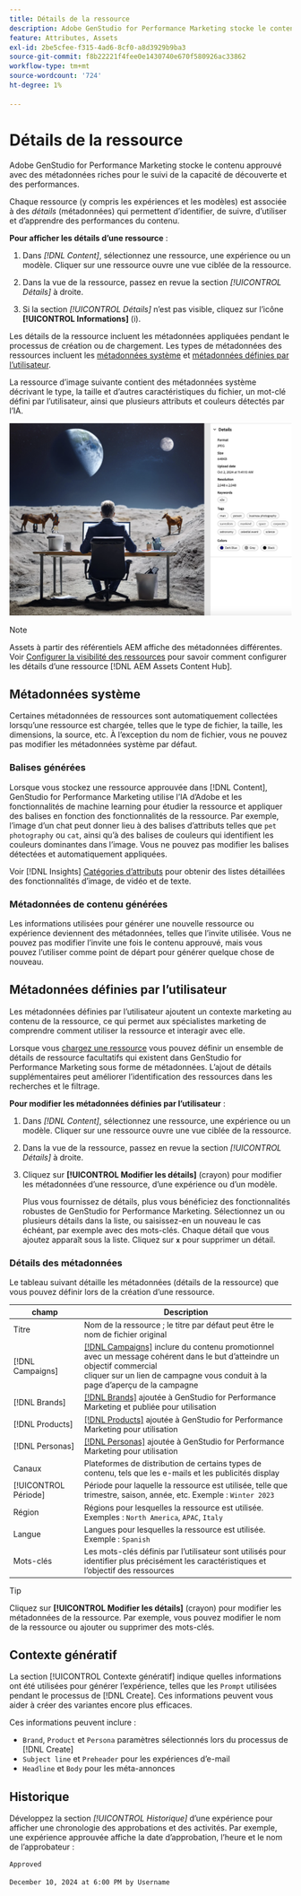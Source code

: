 ```yaml
---
title: Détails de la ressource
description: Adobe GenStudio for Performance Marketing stocke le contenu approuvé avec des métadonnées riches pour le suivi de la capacité de recherche et des performances.
feature: Attributes, Assets
exl-id: 2be5cfee-f315-4ad6-8cf0-a8d3929b9ba3
source-git-commit: f8b22221f4fee0e1430740e670f580926ac33862
workflow-type: tm+mt
source-wordcount: '724'
ht-degree: 1%

---
```


# Détails de la ressource

Adobe GenStudio for Performance Marketing stocke le contenu approuvé avec des métadonnées riches pour le suivi de la capacité de découverte et des performances.

Chaque ressource (y compris les expériences et les modèles) est associée à des _détails_ (métadonnées) qui permettent d’identifier, de suivre, d’utiliser et d’apprendre des performances du contenu.

**Pour afficher les détails d’une ressource** :

1. Dans _[!DNL Content]_, sélectionnez une ressource, une expérience ou un modèle. Cliquer sur une ressource ouvre une vue ciblée de la ressource.

1. Dans la vue de la ressource, passez en revue la section _[!UICONTROL Détails]_ à droite.

1. Si la section _[!UICONTROL Détails]_ n’est pas visible, cliquez sur l’icône **[!UICONTROL Informations]** (i).

Les détails de la ressource incluent les métadonnées appliquées pendant le processus de création ou de chargement. Les types de métadonnées des ressources incluent les [métadonnées système](#system-metadata) et [métadonnées définies par l’utilisateur](#user-defined-metadata).

La ressource d’image suivante contient des métadonnées système décrivant le type, la taille et d’autres caractéristiques du fichier, un mot-clé défini par l’utilisateur, ainsi que plusieurs attributs et couleurs détectés par l’IA.

![détails d’une ressource avec plusieurs balises](/help/assets/content-asset-details.png)

>[!NOTE]
>
>Assets à partir des référentiels AEM affiche des métadonnées différentes. Voir [Configurer la visibilité des ressources](connect-aem-repo.md#step-4-configure-asset-visibility) pour savoir comment configurer les détails d’une ressource [!DNL AEM Assets Content Hub].

## Métadonnées système

Certaines métadonnées de ressources sont automatiquement collectées lorsqu’une ressource est chargée, telles que le type de fichier, la taille, les dimensions, la source, etc. À l’exception du nom de fichier, vous ne pouvez pas modifier les métadonnées système par défaut.

### Balises générées

Lorsque vous stockez une ressource approuvée dans [!DNL Content], GenStudio for Performance Marketing utilise l’IA d’Adobe et les fonctionnalités de machine learning pour étudier la ressource et appliquer des balises en fonction des fonctionnalités de la ressource. Par exemple, l’image d’un chat peut donner lieu à des balises d’attributs telles que `pet photography` ou `cat`, ainsi qu’à des balises de couleurs qui identifient les couleurs dominantes dans l’image. Vous ne pouvez pas modifier les balises détectées et automatiquement appliquées.

Voir [!DNL Insights] [Catégories d’attributs](/help/user-guide/insights/attributes.md#categories) pour obtenir des listes détaillées des fonctionnalités d’image, de vidéo et de texte.

### Métadonnées de contenu générées

Les informations utilisées pour générer une nouvelle ressource ou expérience deviennent des métadonnées, telles que l’invite utilisée. Vous ne pouvez pas modifier l’invite une fois le contenu approuvé, mais vous pouvez l’utiliser comme point de départ pour générer quelque chose de nouveau.

## Métadonnées définies par l’utilisateur

Les métadonnées définies par l’utilisateur ajoutent un contexte marketing au contenu de la ressource, ce qui permet aux spécialistes marketing de comprendre comment utiliser la ressource et interagir avec elle.

Lorsque vous [chargez une ressource](/help/user-guide/content/manage-assets.md#add-assets) vous pouvez définir un ensemble de détails de ressource facultatifs qui existent dans GenStudio for Performance Marketing sous forme de métadonnées. L’ajout de détails supplémentaires peut améliorer l’identification des ressources dans les recherches et le filtrage.

**Pour modifier les métadonnées définies par l’utilisateur** :

1. Dans _[!DNL Content]_, sélectionnez une ressource, une expérience ou un modèle. Cliquer sur une ressource ouvre une vue ciblée de la ressource.

1. Dans la vue de la ressource, passez en revue la section _[!UICONTROL Détails]_ à droite.

1. Cliquez sur **[!UICONTROL Modifier les détails]** (crayon) pour modifier les métadonnées d’une ressource, d’une expérience ou d’un modèle.

   Plus vous fournissez de détails, plus vous bénéficiez des fonctionnalités robustes de GenStudio for Performance Marketing. Sélectionnez un ou plusieurs détails dans la liste, ou saisissez-en un nouveau le cas échéant, par exemple avec des mots-clés. Chaque détail que vous ajoutez apparaît sous la liste. Cliquez sur **`x`** pour supprimer un détail.

### Détails des métadonnées

Le tableau suivant détaille les métadonnées (détails de la ressource) que vous pouvez définir lors de la création d’une ressource.

| champ | Description |
| -------------- | ----------- |
| Titre | Nom de la ressource ; le titre par défaut peut être le nom de fichier original |
| [!DNL Campaigns] | [[!DNL Campaigns]](/help/user-guide/campaigns/overview.md) inclure du contenu promotionnel avec un message cohérent dans le but d’atteindre un objectif commercial<br>cliquer sur un lien de campagne vous conduit à la page d’aperçu de la campagne |
| [!DNL Brands] | [[!DNL Brands]](/help/user-guide/guidelines/brands.md) ajoutée à GenStudio for Performance Marketing et publiée pour utilisation |
| [!DNL Products] | [[!DNL Products]](/help/user-guide/guidelines/products.md) ajoutée à GenStudio for Performance Marketing pour utilisation |
| [!DNL Personas] | [[!DNL Personas]](/help/user-guide/guidelines/personas.md) ajoutée à GenStudio for Performance Marketing pour utilisation |
| Canaux | Plateformes de distribution de certains types de contenu, tels que les e-mails et les publicités display |
| [!UICONTROL Période] | Période pour laquelle la ressource est utilisée, telle que trimestre, saison, année, etc. Exemple : `Winter 2023` |
| Région   | Régions pour lesquelles la ressource est utilisée. Exemples : `North America`, `APAC`, `Italy` |
| Langue | Langues pour lesquelles la ressource est utilisée. Exemple : `Spanish` |
| Mots-clés | Les mots-clés définis par l’utilisateur sont utilisés pour identifier plus précisément les caractéristiques et l’objectif des ressources |

>[!TIP]
>
>Cliquez sur **[!UICONTROL Modifier les détails]** (crayon) pour modifier les métadonnées de la ressource. Par exemple, vous pouvez modifier le nom de la ressource ou ajouter ou supprimer des mots-clés.

## Contexte génératif

La section [!UICONTROL Contexte génératif] indique quelles informations ont été utilisées pour générer l’expérience, telles que les `Prompt` utilisées pendant le processus de [!DNL Create]. Ces informations peuvent vous aider à créer des variantes encore plus efficaces.

Ces informations peuvent inclure :

- `Brand`, `Product` et `Persona` paramètres sélectionnés lors du processus de [!DNL Create]
- `Subject line` et `Preheader` pour les expériences d’e-mail
- `Headline` et `Body` pour les méta-annonces

## Historique

Développez la section _[!UICONTROL Historique]_ d’une expérience pour afficher une chronologie des approbations et des activités. Par exemple, une expérience approuvée affiche la date d’approbation, l’heure et le nom de l’approbateur :

```
Approved

December 10, 2024 at 6:00 PM by Username
```
